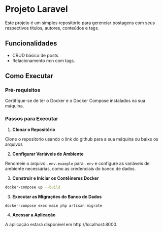# Projeto Laravel

Este projeto é um simples repositório para gerenciar postagens com seus respectivos titulos, autores, conteúdos e tags.

## Funcionalidades

-   CRUD básico de posts.
-   Relacionamento m:n com tags.

## Como Executar

### Pré-requisitos

Certifique-se de ter o Docker e o Docker Compose instalados na sua máquina.

### Passos para Executar

1. **Clonar o Repositório**

Clone o repositorio usando o link do github para a sua máquina ou baixe os arquivos

2. **Configurar Variáveis de Ambiente**

Renomeie o arquivo `.env.example` para `.env` e configure as variáveis de ambiente necessárias, como as credenciais do banco de dados.

3. **Construir e Iniciar os Contêineres Docker**

```bash
docker-compose up --build
```

3. **Executar as Migrações do Banco de Dados**

```bash
docker-compose exec main php artisan migrate
```

4. **Acessar a Aplicação**

A aplicação estará disponível em http://localhost:8000.

